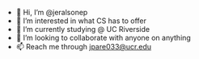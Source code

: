 - 👋 Hi, I’m @jeralsonep
- 👀 I’m interested in what CS has to offer
- 🌱 I’m currently studying @ UC Riverside
- 💞️ I’m looking to collaborate with anyone on anything
- 📫 Reach me through jpare033@ucr.edu

<!---
jeralsonep/jeralsonep is a ✨ special ✨ repository because its `README.md` (this file) appears on your GitHub profile.
You can click the Preview link to take a look at your changes.
--->
